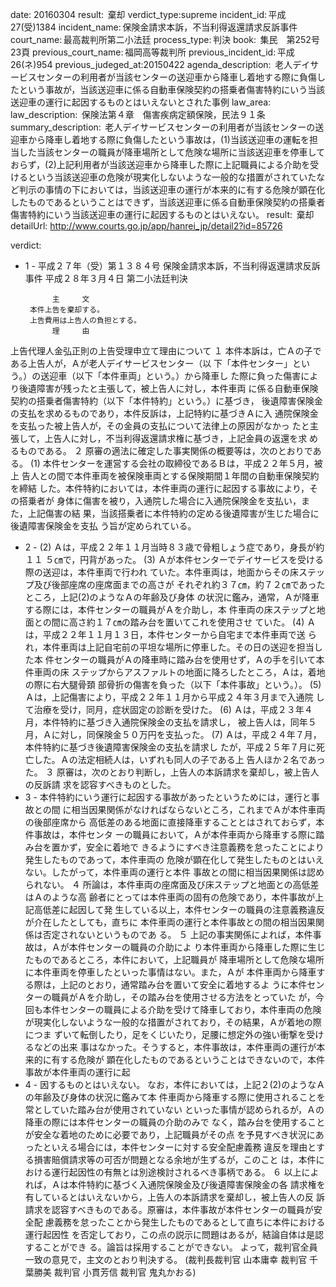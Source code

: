 
date: 20160304
result:  棄却
verdict_type:supreme
incident_id: 平成27(受)1384
incident_name: 保険金請求本訴，不当利得返還請求反訴事件
court_name: 最高裁判所第二小法廷
process_type: 判決
book:  集民　第252号23頁
previous_court_name: 福岡高等裁判所
previous_incident_id: 平成26(ネ)954
previous_judeged_at:20150422
agenda_description:  老人デイサービスセンターの利用者が当該センターの送迎車から降車し着地する際に負傷したという事故が，当該送迎車に係る自動車保険契約の搭乗者傷害特約にいう当該送迎車の運行に起因するものとはいえないとされた事例
law_area: 
law_description:  保険法第４章　傷害疾病定額保険，民法９１条
summary_description:  老人デイサービスセンターの利用者が当該センターの送迎車から降車し着地する際に負傷したという事故は，(1)当該送迎車の運転を担当した当該センターの職員が降車場所として危険な場所に当該送迎車を停車しておらず，(2)上記利用者が当該送迎車から降車した際に上記職員による介助を受けるという当該送迎車の危険が現実化しないような一般的な措置がされていたなど判示の事情の下においては，当該送迎車の運行が本来的に有する危険が顕在化したものであるということはできず，当該送迎車に係る自動車保険契約の搭乗者傷害特約にいう当該送迎車の運行に起因するものとはいえない。
result:  棄却
detailUrl: http://www.courts.go.jp/app/hanrei_jp/detail2?id=85726

verdict:

- 1 - 
平成２７年（受）第１３８４号 保険金請求本訴，不当利得返還請求反訴事件 
平成２８年３月４日 第二小法廷判決 
 
            主     文 
       本件上告を棄却する。                     
       上告費用は上告人の負担とする。 
            理     由 
 上告代理人金弘正則の上告受理申立て理由について 
 １ 本件本訴は，亡Ａの子である上告人が，Ａが老人デイサービスセンター（以
下「本件センター」という。）の送迎車（以下「本件車両」という。）から降車し
た際に負った傷害により後遺障害が残ったと主張して，被上告人に対し，本件車両
に係る自動車保険契約の搭乗者傷害特約（以下「本件特約」という。）に基づき，
後遺障害保険金の支払を求めるものであり，本件反訴は，上記特約に基づきＡに入
通院保険金を支払った被上告人が，その金員の支払について法律上の原因がなかっ
たと主張して，上告人に対し，不当利得返還請求権に基づき，上記金員の返還を求
めるものである。 
 ２ 原審の適法に確定した事実関係の概要等は，次のとおりである。 
 (1) 本件センターを運営する会社の取締役であるＢは，平成２２年５月，被上
告人との間で本件車両を被保険車両とする保険期間１年間の自動車保険契約を締結
した。本件特約においては，本件車両の運行に起因する事故により，その搭乗者が
身体に傷害を被り，入通院した場合に入通院保険金を支払い，また，上記傷害の結
果，当該搭乗者に本件特約の定める後遺障害が生じた場合に後遺障害保険金を支払
う旨が定められている。 
 
- 2 - 
 (2) Ａは，平成２２年１１月当時８３歳で骨粗しょう症であり，身長が約１１
５㎝で，円背があった。 
 (3) Ａが本件センターでデイサービスを受ける際の送迎は，本件車両で行われ
ていた。本件車両は，地面からその床ステップ及び後部座席の座席面までの高さが
それぞれ約３７㎝，約７２㎝であったところ，上記(2)のようなＡの年齢及び身体
の状況に鑑み，通常，Ａが降車する際には，本件センターの職員がＡを介助し，本
件車両の床ステップと地面との間に高さ約１７㎝の踏み台を置いてこれを使用させ
ていた。 
 (4) Ａは，平成２２年１１月１３日，本件センターから自宅まで本件車両で送
られ，本件車両は上記自宅前の平坦な場所に停車した。その日の送迎を担当した本
件センターの職員がＡの降車時に踏み台を使用せず，Ａの手を引いて本件車両の床
ステップからアスファルトの地面に降ろしたところ，Ａは，着地の際に右大腿骨頚
部骨折の傷害を負った（以下「本件事故」という。）。 
 (5) Ａは，上記傷害により，平成２２年１１月から平成２４年３月まで入通院
して治療を受け，同月，症状固定の診断を受けた。 
 (6) Ａは，平成２３年４月，本件特約に基づき入通院保険金の支払を請求し，
被上告人は，同年５月，Ａに対し，同保険金５０万円を支払った。 
 (7) Ａは，平成２４年７月，本件特約に基づき後遺障害保険金の支払を請求し
たが，平成２５年７月に死亡した。Ａの法定相続人は，いずれも同人の子である上
告人ほか２名であった。 
 ３ 原審は，次のとおり判断し，上告人の本訴請求を棄却し，被上告人の反訴請
求を認容すべきものとした。 
- 3 - 
 本件特約にいう運行に起因する事故があったというためには，運行と事故との間
に相当因果関係がなければならないところ，これまでＡが本件車両の後部座席から
高低差のある地面に直接降車することとはされておらず，本件事故は，本件センタ
ーの職員において，Ａが本件車両から降車する際に踏み台を置かず，安全に着地で
きるようにすべき注意義務を怠ったことにより発生したものであって，本件車両の
危険が顕在化して発生したものとはいえない。したがって，本件車両の運行と本件
事故との間に相当因果関係は認められない。 
 ４ 所論は，本件車両の座席面及び床ステップと地面との高低差はＡのような高
齢者にとっては本件車両の固有の危険であり，本件事故が上記高低差に起因して発
生している以上，本件センターの職員の注意義務違反が介在したとしても，直ちに
本件車両の運行と本件事故との間の相当因果関係は否定されないというものであ
る。 
 ５ 上記の事実関係によれば，本件事故は，Ａが本件センターの職員の介助によ
り本件車両から降車した際に生じたものであるところ，本件において，上記職員が
降車場所として危険な場所に本件車両を停車したといった事情はない。また，Ａが
本件車両から降車する際は，上記のとおり，通常踏み台を置いて安全に着地するよ
うに本件センターの職員がＡを介助し，その踏み台を使用させる方法をとっていた
が，今回も本件センターの職員による介助を受けて降車しており，本件車両の危険
が現実化しないような一般的な措置がされており，その結果，Ａが着地の際につま
ずいて転倒したり，足をくじいたり，足腰に想定外の強い衝撃を受けるなどの出来
事はなかった。そうすると，本件事故は，本件車両の運行が本来的に有する危険が
顕在化したものであるということはできないので，本件事故が本件車両の運行に起
- 4 - 
因するものとはいえない。 
 なお，本件においては，上記２(2)のようなＡの年齢及び身体の状況に鑑みて本
件車両から降車する際に使用されることを常としていた踏み台が使用されていない
といった事情が認められるが，Ａの降車の際には本件センターの職員の介助のみで
なく，踏み台を使用することが安全な着地のために必要であり，上記職員がその点
を予見すべき状況にあったといえる場合には，本件センターに対する安全配慮義務
違反を理由とする損害賠償請求等の可否が問題となる余地が生ずるが，このこと
は，本件における運行起因性の有無とは別途検討されるべき事柄である。 
 ６ 以上によれば，Ａは本件特約に基づく入通院保険金及び後遺障害保険金の各
請求権を有しているとはいえないから，上告人の本訴請求を棄却し，被上告人の反
訴請求を認容すべきものである。原審は，本件事故が本件センターの職員が安全配
慮義務を怠ったことから発生したものであるとして直ちに本件における運行起因性
を否定しており，この点の説示に問題はあるが，結論自体は是認することができ
る。論旨は採用することができない。 
 よって，裁判官全員一致の意見で，主文のとおり判決する。 
(裁判長裁判官 山本庸幸 裁判官 千葉勝美 裁判官 小貫芳信 裁判官 
鬼丸かおる) 

                    